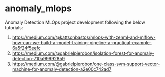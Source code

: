 # anomaly_mlops
Anomaly Detection MLOps project development following the below tutorials: 
  1) https://medium.com/@kattsonbastos/mlops-with-zenml-and-mlflow-how-can-we-build-a-model-training-pipeline-a-practical-example-6a5f24f5eefc
  2) https://medium.com/@gabrielpierobon/isolation-forest-for-anomaly-detection-710a99992859
  3) https://medium.com/@gabrielpierobon/one-class-svm-support-vector-machine-for-anomaly-detection-a2e00c742ad7
